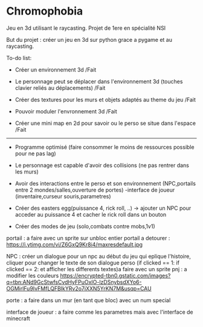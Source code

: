 # Chromophobia
Jeu en 3d utilisant le raycasting. Projet de 1ere en spécialité NSI

But du projet : créer un jeu en 3d sur python grace a pygame et au raycasting.

To-do list:
- Créer un environnement 3d /Fait

- Le personnage peut se déplacer dans l'environnement 3d (touches clavier reliés au déplacements) /Fait

- Créer des textures pour les murs et objets adaptés au theme du jeu /Fait

- Pouvoir moduler l'envronnement 3d /Fait

- Créer une mini map en 2d pour savoir ou le perso se situe dans l'espace /Fait

------------------------------------------------

- Programme optimisé (faire consommer le moins de ressources possible pour ne pas lag)

- Le personnage est capable d'avoir des collisions (ne pas rentrer dans les murs)

- Avoir des interactions entre le perso et son environnement (NPC,portails entre 2 mondes/salles,ouverture de portes) -interface de joueur (inventaire,curseur 
souris,parametres)

- Créer des easters egg(puissance 4, rick roll, ..) -> ajouter un NPC pour acceder au puissance 4 et cacher le rick roll dans un bouton 

- Créer des modes de jeu (solo,combats contre mobs,1v1)

portail : a faire avec un sprite sur unbloc entier
portail a detourer : https://i.ytimg.com/vi/Z6GxQ9Kr8i4/maxresdefault.jpg

NPC : créer un dialogue pour un npc au début du jeu qui eplique l'histoire, cliquer pour changer le texte de son dialogue perso (if clicked == 1: if clicked == 2: et afficher les differents textes)a faire avec un sprite pnj : a modifier les couleurs https://encrypted-tbn0.gstatic.com/images?q=tbn:ANd9GcStwfsCvdHyFPuOxIO-lzDSnybsdXYo6-OGMirlFu9IvFMfLQFBIkYRv2o7iXXN5YrKN7M&usqp=CAU

porte : a faire dans un mur (en tant que bloc) avec un num special

interface de joueur : a faire comme les parametres mais avec l'interface de minecraft
